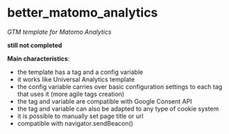 # better_matomo_analytics
 *GTM template for Matomo Analytics*

**still not completed**

**Main characteristics**:
* the template has a tag and a config variable
* it works like Universal Analytics template
* the config variable carries over basic configuration settings to each tag that uses it (more agile tags creation)
* the tag and variable are compatible with Google Consent API
* the tag and variable can also be adapted to any type of cookie system
* it is possible to manually set page title or url
* compatible with navigator.sendBeacon()
